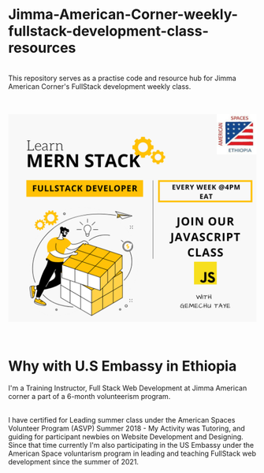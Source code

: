 # Jimma-American-Corner-weekly-fullstack-development-class-resources
</br>
This repository serves as a practise code and resource hub for Jimma American Corner's FullStack development weekly class.

</br>
</br>
</br>

![This is an image](https://github.com/Gemechu-Taye/Jimma-American-Corner-weekly-fullstack-development-class-resources/blob/main/JAC-FULLSTACKC-CLASS-POSTER.png)

</br>

# Why with U.S Embassy in Ethiopia 
I'm a Training Instructor, Full Stack Web Development at Jimma American corner a part of a 6-month volunteerism program.

</br>
I have certified for Leading summer class under the American Spaces Volunteer Program (ASVP) Summer 2018 - My Activity was Tutoring, and guiding for participant newbies on Website Development and Designing. Since that time currently I'm also participating in the US Embassy under the American Space voluntarism program in leading and teaching FullStack web development since the summer of 2021.


